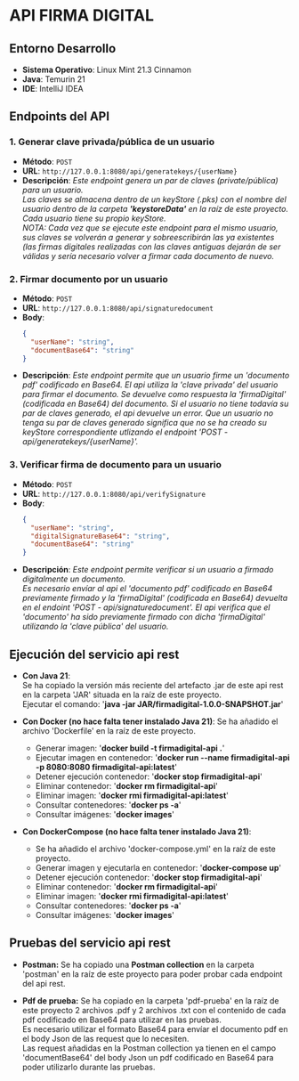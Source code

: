 # API FIRMA DIGITAL

## Entorno Desarrollo
- **Sistema Operativo**: Linux Mint 21.3 Cinnamon
- **Java**: Temurin 21
- **IDE**: IntelliJ IDEA

## Endpoints del API
### 1. Generar clave privada/pública de un usuario
- **Método**: `POST`
- **URL**: `http://127.0.0.1:8080/api/generatekeys/{userName}`
- **Descripción**: *Este endpoint genera un par de claves (private/pública) para un usuario.  
   Las claves se almacena dentro de un keyStore (.pks) 
   con el nombre del usuario dentro de la carpeta **'keystoreData'** en la raíz de este proyecto.  
   Cada usuario tiene su propio keyStore.  
   NOTA: Cada vez que se ejecute este endpoint para el mismo usuario, sus claves se volverán a generar 
   y sobreescribirán las ya existentes (las firmas digitales realizadas con las claves antiguas dejarán 
   de ser válidas y sería necesario volver a firmar cada documento de nuevo.* 

### 2. Firmar documento por un usuario
- **Método**: `POST`
- **URL**: `http://127.0.0.1:8080/api/signaturedocument`
- **Body**:
  ```json
  {
    "userName": "string",
    "documentBase64": "string"
  }
- **Descripción**: *Este endpoint permite que un usuario firme un 'documento pdf' codificado en Base64.
  El api utiliza la 'clave privada' del usuario para firmar el documento.
  Se devuelve como respuesta la 'firmaDigital' (codificada en Base64) del documento.
  Si el usuario no tiene todavía su par de claves generado, el api devuelve un error.
  Que un usuario no tenga su par de claves generado significa que no se ha creado su keyStore correspondiente utlizando
  el endpoint 'POST - api/generatekeys/{userName}'.*

### 3. Verificar firma de documento para un usuario
- **Método**: `POST`
- **URL**: `http://127.0.0.1:8080/api/verifySignature`
- **Body**:
  ```json
  {
    "userName": "string",
    "digitalSignatureBase64": "string",
    "documentBase64": "string"
  }
- **Descripción**: *Este endpoint permite verificar si un usuario a firmado digitalmente un documento.  
  Es necesario envíar al api el 'documento pdf' codificado en Base64 previamente firmado y la 'firmaDigital'
  (codificada en Base64) devuelta en el endoint 'POST - api/signaturedocument'.
  El api verifica que el 'documento' ha sido previamente firmado con dicha 'firmaDigital'
  utilizando la 'clave pública' del usuario.*


## Ejecución del servicio api rest
- **Con Java 21**:   
  Se ha copiado la versión más reciente del artefacto .jar de este api rest en la carpeta 
 'JAR' situada en la raíz de este proyecto.  
  Ejecutar el comando: '**java -jar JAR/firmadigital-1.0.0-SNAPSHOT.jar**'  


- **Con Docker (no hace falta tener instalado Java 21)**: 
  Se ha añadido el archivo 'Dockerfile' en la raíz de este proyecto.  
  - Generar imagen: '**docker build -t firmadigital-api .**'  
  - Ejecutar imagen en contenedor: '**docker run --name firmadigital-api -p 8080:8080 firmadigital-api:latest**'  
  - Detener ejecución contenedor: '**docker stop firmadigital-api**'  
  - Eliminar contenedor: '**docker rm firmadigital-api**'  
  - Eliminar imagen: '**docker rmi firmadigital-api:latest**'  
  - Consultar contenedores: '**docker ps -a**'  
  - Consultar imágenes: '**docker images**' 


- **Con DockerCompose (no hace falta tener instalado Java 21)**:  
  - Se ha añadido el archivo 'docker-compose.yml' en la raíz de este proyecto.  
  - Generar imagen y ejecutarla en contenedor: '**docker-compose up**'  
  - Detener ejecución contenedor: '**docker stop firmadigital-api**'  
  - Eliminar contenedor: '**docker rm firmadigital-api**'  
  - Eliminar imagen: '**docker rmi firmadigital-api:latest**'  
  - Consultar contenedores: '**docker ps -a**'  
  - Consultar imágenes: '**docker images**'  


## Pruebas del servicio api rest
- **Postman:** Se ha copiado una **Postman collection** en la carpeta 'postman' en la raíz de este proyecto para poder probar cada endpoint del api rest.  

- **Pdf de prueba:** Se ha copiado en la carpeta 'pdf-prueba' en la raíz de este proyecto 2 archivos .pdf y 2 archivos .txt con el contenido de cada pdf
  codificado en Base64 para utilizar en las pruebas.  
  Es necesario utilizar el formato Base64 para envíar el documento pdf en el body Json de las request que lo necesiten.  
  Las request añadidas en la Postman collection ya tienen en el campo 'documentBase64' del body Json un pdf codificado en Base64 para poder utilizarlo durante las pruebas.
